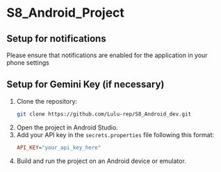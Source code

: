 # S8_Android_Project 

## Setup for notifications

Please ensure that notifications are enabled for the application in your phone settings

## Setup for Gemini Key (if necessary)

1. Clone the repository:
    ```sh
    git clone https://github.com/Lulu-rep/S8_Android_dev.git
    ```
2. Open the project in Android Studio.
3. Add your API key in the `secrets.properties` file following this format:
    ```ini
    API_KEY="your_api_key_here"
    ```
4. Build and run the project on an Android device or emulator.
